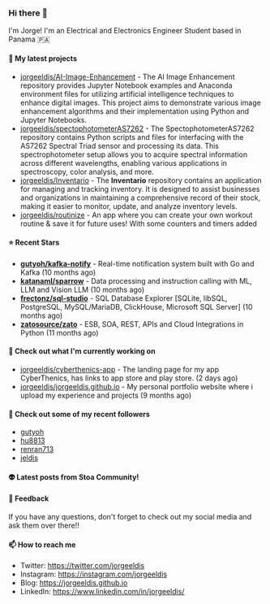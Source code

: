 ### Hi there 👋

I'm Jorge! I'm an Electrical and Electronics Engineer Student based in Panama 🇵🇦

#### 🌱 My latest projects

- [jorgeeldis/AI-Image-Enhancement](https://github.com/jorgeeldis/AI-Image-Enhancement) - The AI Image Enhancement repository provides Jupyter Notebook examples and Anaconda environment files for utilizing artificial intelligence techniques to enhance digital images. This project aims to demonstrate various image enhancement algorithms and their implementation using Python and Jupyter Notebooks.
- [jorgeeldis/spectophotometerAS7262](https://github.com/jorgeeldis/spectophotometerAS7262) - The SpectophotometerAS7262 repository contains Python scripts and files for interfacing with the AS7262 Spectral Triad sensor and processing its data. This spectrophotometer setup allows you to acquire spectral information across different wavelengths, enabling various applications in spectroscopy, color analysis, and more.
- [jorgeeldis/Inventario](https://github.com/jorgeeldis/Inventario) - The **Inventario** repository contains an application for managing and tracking inventory. It is designed to assist businesses and organizations in maintaining a comprehensive record of their stock, making it easier to monitor, update, and analyze inventory levels.
- [jorgeeldis/routinize](https://github.com/jorgeeldis/routinize) - An app where you can create your own workout routine &amp; save it for future uses! With some counters and timers added

#### ⭐ Recent Stars


- **[gutyoh/kafka-notify](https://github.com/gutyoh/kafka-notify)** - Real-time notification system built with Go and Kafka (10 months ago)
- **[katanaml/sparrow](https://github.com/katanaml/sparrow)** - Data processing and instruction calling with ML, LLM and Vision LLM (10 months ago)
- **[frectonz/sql-studio](https://github.com/frectonz/sql-studio)** - SQL Database Explorer [SQLite, libSQL, PostgreSQL, MySQL/MariaDB, ClickHouse, Microsoft SQL Server] (10 months ago)
- **[zatosource/zato](https://github.com/zatosource/zato)** - ESB, SOA, REST, APIs and Cloud Integrations in Python (11 months ago)

#### 👷 Check out what I'm currently working on

- [jorgeeldis/cyberthenics-app](https://github.com/jorgeeldis/cyberthenics-app) - The landing page for my app CyberThenics, has links to app store and play store. (2 days ago)
- [jorgeeldis/jorgeeldis.github.io](https://github.com/jorgeeldis/jorgeeldis.github.io) - My personal portfolio website where i upload my experience and projects (9 months ago)

#### 🚀 Check out some of my recent followers

- [gutyoh](https://github.com/gutyoh)
- [hu8813](https://github.com/hu8813)
- [renran713](https://github.com/renran713)
- [jeldis](https://github.com/jeldis)

#### 👽 Latest posts from Stoa Community!

#### 💬 Feedback

If you have any questions, don't forget to check out my social media and ask them over there!!

#### 📫 How to reach me

- Twitter: https://twitter.com/jorgeeldis
- Instagram: https://instagram.com/jorgeeldis
- Blog: https://jorgeeldis.github.io
- LinkedIn: https://www.linkedin.com/in/jorgeeldis/
